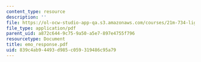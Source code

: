 ```yaml
---
content_type: resource
description: ''
file: https://ol-ocw-studio-app-qa.s3.amazonaws.com/courses/21m-734-lighting-design-for-the-theatre-fall-2003/839c4ab94493d985c059319486c95a79_emo_response.pdf
file_type: application/pdf
parent_uid: a872c644-9c75-9a50-a5e7-897e4755f796
resourcetype: Document
title: emo_response.pdf
uid: 839c4ab9-4493-d985-c059-319486c95a79
---
```

